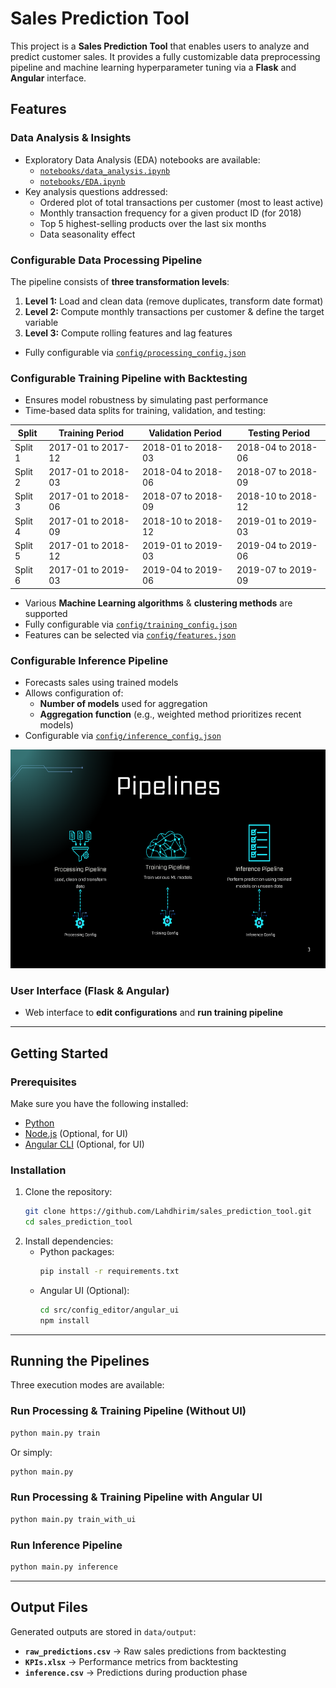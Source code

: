 # Sales Prediction Tool

This project is a **Sales Prediction Tool** that enables users to analyze and predict customer sales. It provides a fully customizable data preprocessing pipeline and machine learning hyperparameter tuning via a **Flask** and **Angular** interface.

## Features

### Data Analysis & Insights
- Exploratory Data Analysis (EDA) notebooks are available:
  - [`notebooks/data_analysis.ipynb`](notebooks/data_analysis.ipynb)
  - [`notebooks/EDA.ipynb`](notebooks/EDA.ipynb)
- Key analysis questions addressed:
  - Ordered plot of total transactions per customer (most to least active)
  - Monthly transaction frequency for a given product ID (for 2018)
  - Top 5 highest-selling products over the last six months
  - Data seasonality effect

### Configurable Data Processing Pipeline
The pipeline consists of **three transformation levels**:
1. **Level 1:** Load and clean data (remove duplicates, transform date format)
2. **Level 2:** Compute monthly transactions per customer & define the target variable
3. **Level 3:** Compute rolling features and lag features
- Fully configurable via [`config/processing_config.json`](config/processing_config.json)

### Configurable Training Pipeline with Backtesting
- Ensures model robustness by simulating past performance
- Time-based data splits for training, validation, and testing:

| Split  | Training Period      | Validation Period  | Testing Period     |
|--------|----------------------|--------------------|--------------------|
| Split 1 | 2017-01 to 2017-12  | 2018-01 to 2018-03 | 2018-04 to 2018-06 |
| Split 2 | 2017-01 to 2018-03  | 2018-04 to 2018-06 | 2018-07 to 2018-09 |
| Split 3 | 2017-01 to 2018-06  | 2018-07 to 2018-09 | 2018-10 to 2018-12 |
| Split 4 | 2017-01 to 2018-09  | 2018-10 to 2018-12 | 2019-01 to 2019-03 |
| Split 5 | 2017-01 to 2018-12  | 2019-01 to 2019-03 | 2019-04 to 2019-06 |
| Split 6 | 2017-01 to 2019-03  | 2019-04 to 2019-06 | 2019-07 to 2019-09 |
- Various **Machine Learning algorithms** & **clustering methods** are supported
- Fully configurable via [`config/training_config.json`](config/training_config.json)
- Features can be selected via [`config/features.json`](config/features.json)

### Configurable Inference Pipeline
- Forecasts sales using trained models
- Allows configuration of:
  - **Number of models** used for aggregation
  - **Aggregation function** (e.g., weighted method prioritizes recent models)
- Configurable via [`config/inference_config.json`](config/inference_config.json)

<div style="text-align: center;">
    <img src="imgs/pipelines.png" alt="CV" width="550" height="350"/>
</div>

### User Interface (Flask & Angular)
- Web interface to **edit configurations** and **run training pipeline**

---

## Getting Started

### Prerequisites
Make sure you have the following installed:
- [Python](http://python.org/downloads/)
- [Node.js](https://nodejs.org/en/download) (Optional, for UI)
- [Angular CLI](https://angular.dev/tools/cli) (Optional, for UI)

### Installation
1. Clone the repository:
    ```bash
    git clone https://github.com/Lahdhirim/sales_prediction_tool.git
    cd sales_prediction_tool
    ```
2. Install dependencies:
    - Python packages:
        ```bash
        pip install -r requirements.txt
        ```
    - Angular UI (Optional):
        ```bash
        cd src/config_editor/angular_ui
        npm install
        ```

---

## Running the Pipelines
Three execution modes are available:

### Run Processing & Training Pipeline (Without UI)
```bash
python main.py train
```
Or simply:
```bash
python main.py
```

### Run Processing & Training Pipeline with Angular UI
```bash
python main.py train_with_ui
```

### Run Inference Pipeline
```bash
python main.py inference
```

---

## Output Files
Generated outputs are stored in `data/output`:
- **`raw_predictions.csv`** → Raw sales predictions from backtesting
- **`KPIs.xlsx`** → Performance metrics from backtesting
- **`inference.csv`** → Predictions during production phase
